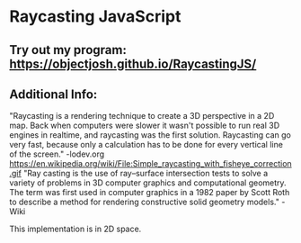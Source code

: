 Raycasting JavaScript
==================

Try out my program: https://objectjosh.github.io/RaycastingJS/
-----------------------------------
Additional Info:
--------------
"Raycasting is a rendering technique to create a 3D perspective in a 2D map. Back when computers were slower it wasn't possible to run real 3D engines in realtime, and raycasting was the first solution. Raycasting can go very fast, because only a calculation has to be done for every vertical line of the screen."
-lodev.org
https://en.wikipedia.org/wiki/File:Simple_raycasting_with_fisheye_correction.gif
"Ray casting is the use of ray–surface intersection tests to solve a variety of problems in 3D computer graphics and computational geometry. The term was first used in computer graphics in a 1982 paper by Scott Roth to describe a method for rendering constructive solid geometry models."
-Wiki

This implementation is in 2D space.
